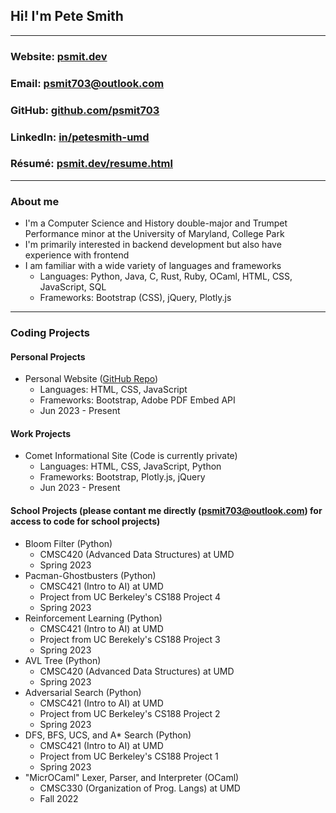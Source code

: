 <!-- keeping the following comments for future reference as they came in the default file -->

<!-- ### Hi there 👋 -->

<!--
**psmit703/psmit703** is a ✨ _special_ ✨ repository because its `README.md` (this file) appears on your GitHub profile.

Here are some ideas to get you started:

- 🔭 I’m currently working on ...
- 🌱 I’m currently learning ...
- 👯 I’m looking to collaborate on ...
- 🤔 I’m looking for help with ...
- 💬 Ask me about ...
- 📫 How to reach me: ...
- 😄 Pronouns: ...
- ⚡ Fun fact: ...
-->

## Hi! I'm Pete Smith

---

### Website: [psmit.dev](https://www.psmit.dev)
### Email: [psmit703@outlook.com](mailto:psmit703@outlook.com)
### GitHub: [github.com/psmit703](https://github.com/psmit703)
### LinkedIn: [in/petesmith-umd](https://www.linkedin.com/in/petesmith-umd/)
### Résumé: [psmit.dev/resume.html](https://www.psmit.dev/resume.html)

---

### About me
* I'm a Computer Science and History double-major and Trumpet Performance minor at the University of Maryland, College Park
* I'm primarily interested in backend development but also have experience with frontend
* I am familiar with a wide variety of languages and frameworks
    * Languages: Python, Java, C, Rust, Ruby, OCaml, HTML, CSS, JavaScript, SQL
    * Frameworks: Bootstrap (CSS), jQuery, Plotly.js

---

### Coding Projects
#### Personal Projects
* Personal Website ([GitHub Repo](https://github.com/psmit703/personal-website))
    * Languages: HTML, CSS, JavaScript
    * Frameworks: Bootstrap, Adobe PDF Embed API
    * Jun 2023 - Present
#### Work Projects
* Comet Informational Site (Code is currently private)
    * Languages: HTML, CSS, JavaScript, Python
    * Frameworks: Bootstrap, Plotly.js, jQuery
    * Jun 2023 - Present
#### School Projects (please contant me directly ([psmit703@outlook.com](mailto:psmit703@outlook.com)) for access to code for school projects)
* Bloom Filter (Python)
    * CMSC420 (Advanced Data Structures) at UMD
    * Spring 2023
* Pacman-Ghostbusters (Python)
    * CMSC421 (Intro to AI) at UMD
    * Project from UC Berkeley's CS188 Project 4
    * Spring 2023
* Reinforcement Learning (Python)
    * CMSC421 (Intro to AI) at UMD
    * Project from UC Berekely's CS188 Project 3
    * Spring 2023
* AVL Tree (Python)
    * CMSC420 (Advanced Data Structures) at UMD
    * Spring 2023
* Adversarial Search (Python)
    * CMSC421 (Intro to AI) at UMD
    * Project from UC Berkeley's CS188 Project 2
    * Spring 2023
* DFS, BFS, UCS, and A* Search (Python)
    * CMSC421 (Intro to AI) at UMD
    * Project from UC Berkeley's CS188 Project 1
    * Spring 2023
* "MicrOCaml" Lexer, Parser, and Interpreter (OCaml)
    * CMSC330 (Organization of Prog. Langs) at UMD
    * Fall 2022
